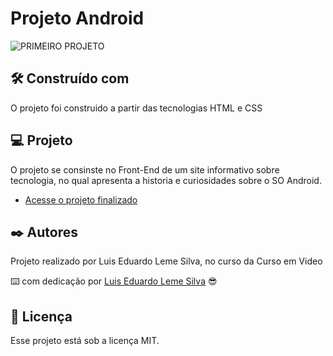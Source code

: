 
# Projeto Android

![PRIMEIRO PROJETO](https://github.com/Luislemesilva/projeto_android/assets/137091295/5932435b-7ce6-4314-b011-e58920be2e37)

 


## 🛠️ Construído com

O projeto foi construido a partir das tecnologias HTML e CSS 



## 💻 Projeto

O projeto se consinste no Front-End de um site informativo sobre tecnologia, no qual apresenta a historia e curiosidades sobre o SO Android.
- [Acesse o projeto finalizado](https://luislemesilva.github.io/projeto_android/)

  


## ✒️ Autores

Projeto realizado por Luis Eduardo Leme Silva, no curso da Curso em Video

⌨️ com dedicação por [Luis Eduardo Leme Silva](https://gist.github.com/Luislemesilva) 😎




## :memo: Licença

Esse projeto está sob a licença MIT.
